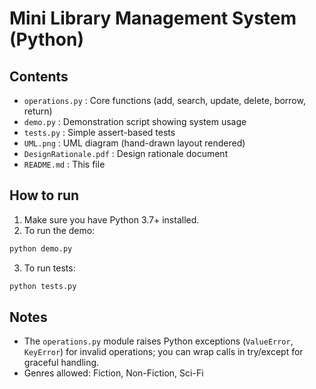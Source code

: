 # Mini Library Management System (Python)

## Contents
- `operations.py` : Core functions (add, search, update, delete, borrow, return)
- `demo.py` : Demonstration script showing system usage
- `tests.py` : Simple assert-based tests
- `UML.png` : UML diagram (hand-drawn layout rendered)
- `DesignRationale.pdf` : Design rationale document
- `README.md` : This file

## How to run
1. Make sure you have Python 3.7+ installed.
2. To run the demo:
```bash
python demo.py
```
3. To run tests:
```bash
python tests.py
```

## Notes
- The `operations.py` module raises Python exceptions (`ValueError`, `KeyError`) for invalid operations; you can wrap calls in try/except for graceful handling.
- Genres allowed: Fiction, Non-Fiction, Sci-Fi